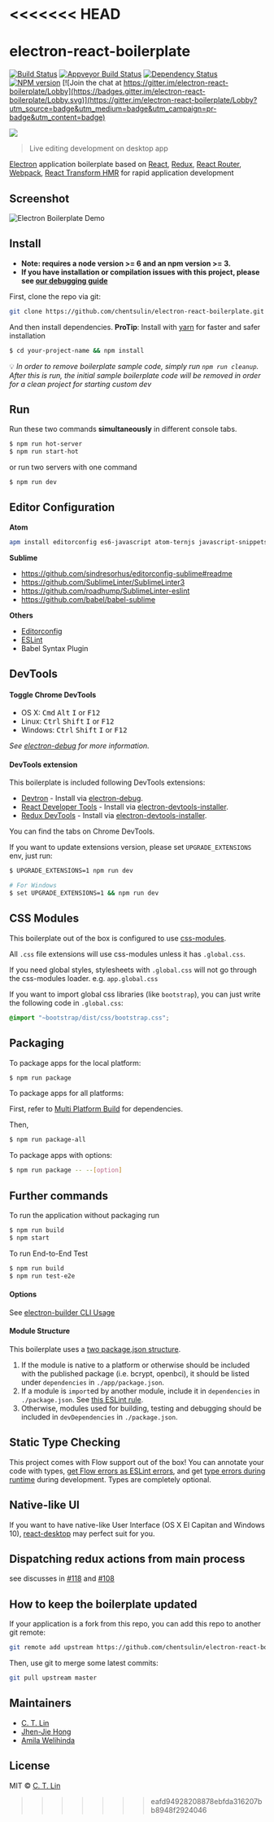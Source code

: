 <<<<<<< HEAD
=======
# electron-react-boilerplate

[![Build Status][travis-image]][travis-url]
[![Appveyor Build Status][appveyor-image]][appveyor-url]
[![Dependency Status][david_img]][david_site]
[![NPM version][npm-image]][npm-url]
[![Join the chat at https://gitter.im/electron-react-boilerplate/Lobby](https://badges.gitter.im/electron-react-boilerplate/Lobby.svg)](https://gitter.im/electron-react-boilerplate/Lobby?utm_source=badge&utm_medium=badge&utm_campaign=pr-badge&utm_content=badge)

![](./erb-logo.png)

> Live editing development on desktop app

[Electron](http://electron.atom.io/) application boilerplate based on [React](https://facebook.github.io/react/), [Redux](https://github.com/reactjs/redux), [React Router](https://github.com/reactjs/react-router), [Webpack](http://webpack.github.io/docs/), [React Transform HMR](https://github.com/gaearon/react-transform-hmr) for rapid application development

## Screenshot

![Electron Boilerplate Demo](https://cloud.githubusercontent.com/assets/3382565/10557547/b1f07a4e-74e3-11e5-8d27-79ab6947d429.gif)

## Install

* **Note: requires a node version >= 6 and an npm version >= 3.**
* **If you have installation or compilation issues with this project, please see [our debugging guide](https://github.com/chentsulin/electron-react-boilerplate/issues/400)**

First, clone the repo via git:

```bash
git clone https://github.com/chentsulin/electron-react-boilerplate.git your-project-name
```

And then install dependencies.
**ProTip**: Install with [yarn](https://github.com/yarnpkg/yarn) for faster and safer installation

```bash
$ cd your-project-name && npm install
```

:bulb: *In order to remove boilerplate sample code, simply run `npm run cleanup`. After this is run, the initial sample boilerplate code will be removed in order for a clean project for starting custom dev*

## Run

Run these two commands __simultaneously__ in different console tabs.

```bash
$ npm run hot-server
$ npm run start-hot
```

or run two servers with one command

```bash
$ npm run dev
```

## Editor Configuration
**Atom**
```bash
apm install editorconfig es6-javascript atom-ternjs javascript-snippets linter linter-eslint language-babel autocomplete-modules
```

**Sublime**
* https://github.com/sindresorhus/editorconfig-sublime#readme
* https://github.com/SublimeLinter/SublimeLinter3
* https://github.com/roadhump/SublimeLinter-eslint
* https://github.com/babel/babel-sublime

**Others**
* [Editorconfig](http://editorconfig.org/#download)
* [ESLint](http://eslint.org/docs/user-guide/integrations#editors)
* Babel Syntax Plugin

## DevTools

#### Toggle Chrome DevTools

- OS X: <kbd>Cmd</kbd> <kbd>Alt</kbd> <kbd>I</kbd> or <kbd>F12</kbd>
- Linux: <kbd>Ctrl</kbd> <kbd>Shift</kbd> <kbd>I</kbd> or <kbd>F12</kbd>
- Windows: <kbd>Ctrl</kbd> <kbd>Shift</kbd> <kbd>I</kbd> or <kbd>F12</kbd>

*See [electron-debug](https://github.com/sindresorhus/electron-debug) for more information.*

#### DevTools extension

This boilerplate is included following DevTools extensions:

* [Devtron](https://github.com/electron/devtron) - Install via [electron-debug](https://github.com/sindresorhus/electron-debug).
* [React Developer Tools](https://github.com/facebook/react-devtools) - Install via [electron-devtools-installer](https://github.com/GPMDP/electron-devtools-installer).
* [Redux DevTools](https://github.com/zalmoxisus/redux-devtools-extension) - Install via [electron-devtools-installer](https://github.com/GPMDP/electron-devtools-installer).

You can find the tabs on Chrome DevTools.

If you want to update extensions version, please set `UPGRADE_EXTENSIONS` env, just run:

```bash
$ UPGRADE_EXTENSIONS=1 npm run dev

# For Windows
$ set UPGRADE_EXTENSIONS=1 && npm run dev
```



## CSS Modules

This boilerplate out of the box is configured to use [css-modules](https://github.com/css-modules/css-modules).

All `.css` file extensions will use css-modules unless it has `.global.css`.

If you need global styles, stylesheets with `.global.css` will not go through the
css-modules loader. e.g. `app.global.css`

If you want to import global css libraries (like `bootstrap`), you can just write the following code in `.global.css`:

```css
@import "~bootstrap/dist/css/bootstrap.css";
```


## Packaging

To package apps for the local platform:

```bash
$ npm run package
```

To package apps for all platforms:

First, refer to [Multi Platform Build](https://github.com/electron-userland/electron-builder/wiki/Multi-Platform-Build) for dependencies.

Then,
```bash
$ npm run package-all
```

To package apps with options:

```bash
$ npm run package -- --[option]
```

## Further commands

To run the application without packaging run

```bash
$ npm run build
$ npm start
```

To run End-to-End Test

```bash
$ npm run build
$ npm run test-e2e
```

#### Options

See [electron-builder CLI Usage](https://github.com/electron-userland/electron-builder#cli-usage)

#### Module Structure

This boilerplate uses a [two package.json structure](https://github.com/electron-userland/electron-builder#two-packagejson-structure).

1. If the module is native to a platform or otherwise should be included with the published package (i.e. bcrypt, openbci), it should be listed under `dependencies` in `./app/package.json`.
2. If a module is `import`ed by another module, include it in `dependencies` in `./package.json`.   See [this ESLint rule](https://github.com/benmosher/eslint-plugin-import/blob/master/docs/rules/no-extraneous-dependencies.md).
3. Otherwise, modules used for building, testing and debugging should be included in `devDependencies` in `./package.json`.

## Static Type Checking
This project comes with Flow support out of the box! You can annotate your code with types, [get Flow errors as ESLint errors](https://github.com/amilajack/eslint-plugin-flowtype-errors), and get [type errors during runtime](https://github.com/gcanti/babel-plugin-tcomb-boilerplate) during development. Types are completely optional.

## Native-like UI

If you want to have native-like User Interface (OS X El Capitan and Windows 10), [react-desktop](https://github.com/gabrielbull/react-desktop) may perfect suit for you.

## Dispatching redux actions from main process

see discusses in [#118](https://github.com/chentsulin/electron-react-boilerplate/issues/118) and [#108](https://github.com/chentsulin/electron-react-boilerplate/issues/108)

## How to keep the boilerplate updated

If your application is a fork from this repo, you can add this repo to another git remote:

```sh
git remote add upstream https://github.com/chentsulin/electron-react-boilerplate.git
```

Then, use git to merge some latest commits:

```sh
git pull upstream master
```

## Maintainers

- [C. T. Lin](https://github.com/chentsulin)
- [Jhen-Jie Hong](https://github.com/jhen0409)
- [Amila Welihinda](https://github.com/amilajack)


## License
MIT © [C. T. Lin](https://github.com/chentsulin)

[npm-image]: https://img.shields.io/npm/v/electron-react-boilerplate.svg?style=flat-square
[npm-url]: https://npmjs.org/package/electron-react-boilerplate
[travis-image]: https://travis-ci.org/chentsulin/electron-react-boilerplate.svg?branch=master
[travis-url]: https://travis-ci.org/chentsulin/electron-react-boilerplate
[appveyor-image]: https://ci.appveyor.com/api/projects/status/github/chentsulin/electron-react-boilerplate?svg=true
[appveyor-url]: https://ci.appveyor.com/project/chentsulin/electron-react-boilerplate/branch/master
[david_img]: https://img.shields.io/david/chentsulin/electron-react-boilerplate.svg
[david_site]: https://david-dm.org/chentsulin/electron-react-boilerplate
>>>>>>> eafd94928208878ebfda316207bb8948f2924046
